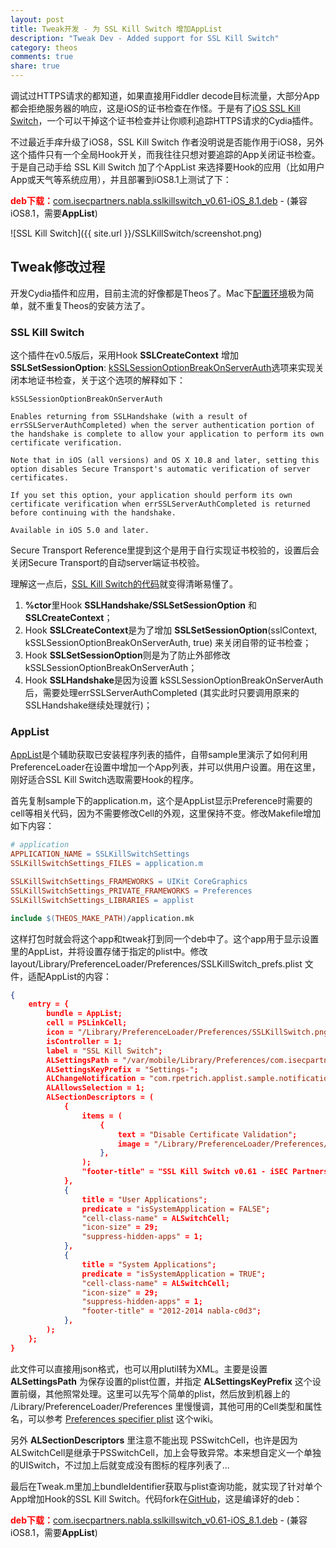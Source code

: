 ```yaml
---
layout: post
title: Tweak开发 - 为 SSL Kill Switch 增加AppList
description: "Tweak Dev - Added support for SSL Kill Switch"
category: theos
comments: true
share: true
---
```


调试过HTTPS请求的都知道，如果直接用Fiddler decode目标流量，大部分App都会拒绝服务器的响应，这是iOS的证书检查在作怪。于是有了[iOS SSL Kill Switch](https://github.com/iSECPartners/ios-ssl-kill-switch)，一个可以干掉这个证书检查并让你顺利追踪HTTPS请求的Cydia插件。

不过最近手痒升级了iOS8，SSL Kill Switch 作者没明说是否能作用于iOS8，另外这个插件只有一个全局Hook开关，而我往往只想对要追踪的App关闭证书检查。于是自己动手给 SSL Kill Switch
加了个AppList 来选择要Hook的应用（比如用户App或天气等系统应用），并且部署到iOS8.1上测试了下：

<span style="color:#f00;">**deb下载：**</span>[com.isecpartners.nabla.sslkillswitch_v0.61-iOS_8.1.deb](http://blog.imaou.com/SSLKillSwitch/com.isecpartners.nabla.sslkillswitch_v0.61-iOS_8.1.deb) - (兼容iOS8.1，需要**AppList**)

![SSL Kill Switch]({{ site.url }}/SSLKillSwitch/screenshot.png)

## Tweak修改过程

开发Cydia插件和应用，目前主流的好像都是Theos了。Mac下[配置环境](http://iphonedevwiki.net/index.php/Theos/Setup)极为简单，就不重复Theos的安装方法了。

### SSL Kill Switch

这个插件在v0.5版后，采用Hook **SSLCreateContext** 增加 **SSLSetSessionOption**: [kSSLSessionOptionBreakOnServerAuth](https://developer.apple.com/library/IOs/documentation/Security/Reference/secureTransportRef/index.html#//apple_ref/c/econst/kSSLSessionOptionBreakOnServerAuth)选项来实现关闭本地证书检查，关于这个选项的解释如下：

~~~
kSSLSessionOptionBreakOnServerAuth

Enables returning from SSLHandshake (with a result of errSSLServerAuthCompleted) when the server authentication portion of the handshake is complete to allow your application to perform its own certificate verification.

Note that in iOS (all versions) and OS X 10.8 and later, setting this option disables Secure Transport's automatic verification of server certificates.

If you set this option, your application should perform its own certificate verification when errSSLServerAuthCompleted is returned before continuing with the handshake.

Available in iOS 5.0 and later.
~~~

Secure Transport Reference里提到这个是用于自行实现证书校验的，设置后会关闭Secure Transport的自动server端证书校验。

理解这一点后，[SSL Kill Switch的代码](https://github.com/iSECPartners/ios-ssl-kill-switch/blob/master/Tweak.xm)就变得清晰易懂了。

1. **%ctor**里Hook **SSLHandshake/SSLSetSessionOption** 和 **SSLCreateContext**；
2. Hook **SSLCreateContext**是为了增加 **SSLSetSessionOption**(sslContext, kSSLSessionOptionBreakOnServerAuth, true) 来关闭自带的证书检查；
3. Hook **SSLSetSessionOption**则是为了防止外部修改 kSSLSessionOptionBreakOnServerAuth；
4. Hook **SSLHandshake**是因为设置 kSSLSessionOptionBreakOnServerAuth 后，需要处理errSSLServerAuthCompleted (其实此时只要调用原来的SSLHandshake继续处理就行)；

### AppList

[AppList](https://github.com/rpetrich/AppList)是个辅助获取已安装程序列表的插件，自带sample里演示了如何利用PreferenceLoader在设置中增加一个App列表，并可以供用户设置。用在这里，刚好适合SSL Kill Switch选取需要Hook的程序。

首先复制sample下的application.m，这个是AppList显示Preference时需要的cell等相关代码，因为不需要修改Cell的外观，这里保持不变。修改Makefile增加如下内容：

~~~makefile
# application
APPLICATION_NAME = SSLKillSwitchSettings
SSLKillSwitchSettings_FILES = application.m

SSLKillSwitchSettings_FRAMEWORKS = UIKit CoreGraphics
SSLKillSwitchSettings_PRIVATE_FRAMEWORKS = Preferences
SSLKillSwitchSettings_LIBRARIES = applist

include $(THEOS_MAKE_PATH)/application.mk
~~~

这样打包时就会将这个app和tweak打到同一个deb中了。这个app用于显示设置里的AppList，并将设置存储于指定的plist中。修改 layout/Library/PreferenceLoader/Preferences/SSLKillSwitch_prefs.plist 文件，适配AppList的内容：

~~~json
{
	entry = {
		bundle = AppList;
		cell = PSLinkCell;
		icon = "/Library/PreferenceLoader/Preferences/SSLKillSwitch.png";
		isController = 1;
		label = "SSL Kill Switch";
		ALSettingsPath = "/var/mobile/Library/Preferences/com.isecpartners.nabla.SSLKillSwitchSettings.plist";
		ALSettingsKeyPrefix = "Settings-";
		ALChangeNotification = "com.rpetrich.applist.sample.notification";
		ALAllowsSelection = 1;
		ALSectionDescriptors = (
			{
				items = (
					{
						text = "Disable Certificate Validation";
						image = "/Library/PreferenceLoader/Preferences/SSLKillSwitch.png";
					},
				);
				"footer-title" = "SSL Kill Switch v0.61 - iSEC Partners";
			},
			{
				title = "User Applications";
				predicate = "isSystemApplication = FALSE";
				"cell-class-name" = ALSwitchCell;
				"icon-size" = 29;
				"suppress-hidden-apps" = 1;
			},
			{
				title = "System Applications";
				predicate = "isSystemApplication = TRUE";
				"cell-class-name" = ALSwitchCell;
				"icon-size" = 29;
				"suppress-hidden-apps" = 1;
				"footer-title" = "2012-2014 nabla-c0d3";
			},
		);
	};
}
~~~

此文件可以直接用json格式，也可以用plutil转为XML。主要是设置 **ALSettingsPath** 为保存设置的plist位置，并指定 **ALSettingsKeyPrefix** 这个设置前缀，其他照常处理。这里可以先写个简单的plist，然后放到机器上的 /Library/PreferenceLoader/Preferences 里慢慢调，其他可用的Cell类型和属性名，可以参考 [Preferences specifier plist](http://iphonedevwiki.net/index.php/Preferences_specifier_plist) 这个wiki。

另外 **ALSectionDescriptors** 里注意不能出现 PSSwitchCell，也许是因为ALSwitchCell是继承于PSSwitchCell，加上会导致异常。本来想自定义一个单独的UISwitch，不过加上后就变成没有图标的程序列表了...

最后在Tweak.m里加上bundleIdentifier获取与plist查询功能，就实现了针对单个App增加Hook的SSL Kill Switch。代码fork在[GitHub](https://github.com/upbit/ios-ssl-kill-switch)，这是编译好的deb：

<span style="color:#f00;">**deb下载：**</span>[com.isecpartners.nabla.sslkillswitch_v0.61-iOS_8.1.deb](http://blog.imaou.com/SSLKillSwitch/com.isecpartners.nabla.sslkillswitch_v0.61-iOS_8.1.deb) - (兼容iOS8.1，需要**AppList**)
